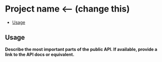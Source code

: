 # Project name <-- (change this)
* [Usage](#usage)

## Usage
**Describe the most important parts of the public API. If available, provide a 
link to the API docs or equivalent.**

